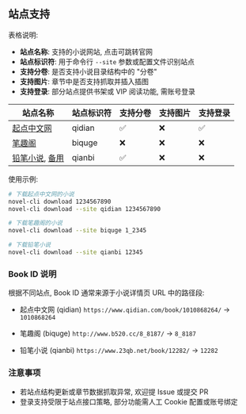 ## 站点支持

表格说明:

- **站点名称**: 支持的小说网站, 点击可跳转官网
- **站点标识符**: 用于命令行 `--site` 参数或配置文件识别站点
- **支持分卷**: 是否支持小说目录结构中的 "分卷"
- **支持图片**: 章节中是否支持抓取并插入插图
- **支持登录**: 部分站点提供书架或 VIP 阅读功能, 需账号登录

| 站点名称                                                     | 站点标识符 | 支持分卷 | 支持图片 | 支持登录 |
| ------------------------------------------------------------ | ---------- | -------- | -------- | -------- |
| [起点中文网](https://www.qidian.com)                         | qidian     | ✅        | ❌        | ✅        |
| [笔趣阁](http://www.b520.cc)                                 | biquge     | ❌        | ❌        | ❌        |
| [铅笔小说](https://www.23qb.net), [备用](https://www.23qb.com/) | qianbi   | ✅        | ❌        | ❌        |

使用示例:

```bash
# 下载起点中文网的小说
novel-cli download 1234567890
novel-cli download --site qidian 1234567890

# 下载笔趣阁的小说
novel-cli download --site biquge 1_2345

# 下载铅笔小说
novel-cli download --site qianbi 12345
```

### Book ID 说明

根据不同站点, Book ID 通常来源于小说详情页 URL 中的路径段:

* 起点中文网 (qidian)
  `https://www.qidian.com/book/1010868264/` -> `1010868264`

* 笔趣阁 (biquge)
  `http://www.b520.cc/8_8187/` -> `8_8187`

* 铅笔小说 (qianbi)
  `https://www.23qb.net/book/12282/` -> `12282`


### 注意事项

- 若站点结构更新或章节数据抓取异常, 欢迎提 Issue 或提交 PR
- 登录支持受限于站点接口策略, 部分功能需人工 Cookie 配置或账号绑定

